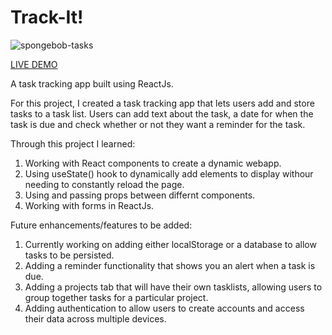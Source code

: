# Track-It!

![spongebob-tasks](https://tenor.com/view/meme-patrick-star-nothing-tasks-to-do-list-gif-26536763.gif)

<a href="https://dustydogcodex.github.io/Track-It/"> LIVE DEMO </a>

A task tracking app built using ReactJs.

For this project, I created a task tracking app that lets users add and store tasks to a task list. Users can add text about the task, a date for when the task is due and check whether or not they want a reminder for the task.

Through this project I learned:

1. Working with React components to create a dynamic webapp.
2. Using useState() hook to dynamically add elements to display withour needing to constantly reload the page.
3. Using and passing props between differnt components. 
4. Working with forms in ReactJs.

Future enhancements/features to be added:

1. Currently working on adding either localStorage or a database to allow tasks to be persisted.
2. Adding a reminder functionality that shows you an alert when a task is due.
3. Adding a projects tab that will have their own tasklists, allowing users to group together tasks for a particular project.
4. Adding authentication to allow users to create accounts and access their data across multiple devices.